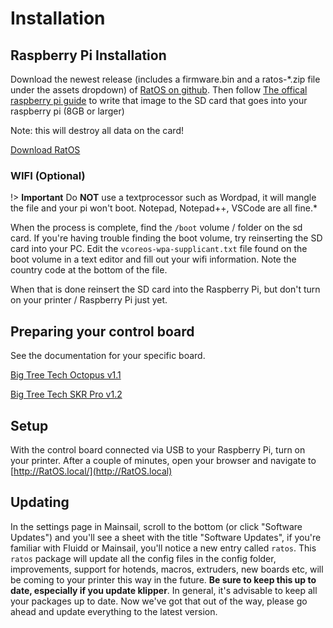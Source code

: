 # Installation

## Raspberry Pi Installation

Download the newest release (includes a firmware.bin and a ratos-\*.zip file under the assets dropdown) of [RatOS on github](https://github.com/Rat-Os/RatOS/releases).
Then follow [The offical raspberry pi guide](https://www.raspberrypi.org/documentation/installation/installing-images/) to write that image to the SD card that goes into your raspberry pi (8GB or larger)

Note: this will destroy all data on the card!

<a class="button" href="https://github.com/Rat-Os/RatOS/releases">Download RatOS</a>

### WIFI (Optional)

!> **Important** Do **NOT** use a textprocessor such as Wordpad, it will mangle the file and your pi won't boot. Notepad, Notepad++, VSCode are all fine.\*

When the process is complete, find the `/boot` volume / folder on the sd card. If you're having trouble finding the boot volume, try reinserting the SD card into your PC. Edit the `vcoreos-wpa-supplicant.txt` file found on the boot volume in a text editor and fill out your wifi information. Note the country code at the bottom of the file.

When that is done reinsert the SD card into the Raspberry Pi, but don't turn on your printer / Raspberry Pi just yet.

## Preparing your control board

See the documentation for your specific board.

[Big Tree Tech Octopus v1.1](boards/btt/octopus-11.md)

[Big Tree Tech SKR Pro v1.2](boards/btt/skr-pro-12.md)

## Setup

With the control board connected via USB to your Raspberry Pi, turn on your printer. After a couple of minutes, open your browser and navigate to [http://RatOS.local/](http://RatOS.local)

## Updating

In the settings page in Mainsail, scroll to the bottom (or click "Software Updates") and you'll see a sheet with the title "Software Updates", if you're familiar with Fluidd or Mainsail, you'll notice a new entry called `ratos`. This `ratos` package will update all the config files in the config folder, improvements, support for hotends, macros, extruders, new boards etc, will be coming to your printer this way in the future. **Be sure to keep this up to date, especially if you update klipper**. In general, it's advisable to keep all your packages up to date. Now we've got that out of the way, please go ahead and update everything to the latest version.
